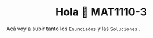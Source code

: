 
<h1 align="center">Hola 👋 MAT1110-3</h1>




Acá voy a subir tanto los ```Enunciados``` y las ```Soluciones``` .
